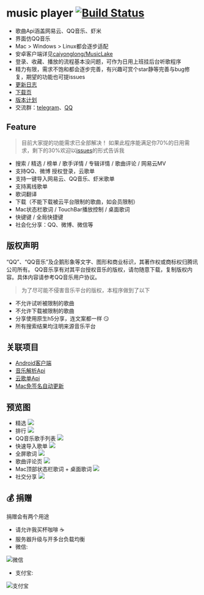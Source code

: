 # music player [![Build Status](https://travis-ci.org/sunzongzheng/music.svg?branch=master)](https://travis-ci.org/sunzongzheng/music)
- 歌曲Api涵盖网易云、QQ音乐、虾米
- 界面仿QQ音乐
- Mac > Windows > Linux都会逐步适配
- 安卓客户端详见[caiyonglong/MusicLake](https://github.com/caiyonglong/MusicLake)
- 登录、收藏、播放的流程基本没问题，可作为日用上班挂后台听歌程序
- 精力有限，需求不饱和都会逐步完善，有兴趣可赏个star静等完善与bug修复，期望的功能也可提issues
- [更新日志](https://github.com/sunzongzheng/music/blob/master/CHANGELOG.md)
- [下载页](https://github.com/sunzongzheng/music/releases) 
- [版本计划](https://github.com/sunzongzheng/music/projects)
- 交流群：[telegram](https://t.me/joinchat/JSPZKxJmhbE8OkzaYc7BaA)、[QQ](https://jq.qq.com/?_wv=1027&k=5xPZe7V)

## Feature
> 目前大家提的功能需求已全部解决！
> 如果此程序能满足你70%的日用需求，剩下的30%欢迎以[issues](https://github.com/sunzongzheng/music/issues)的形式告诉我
- 搜索 / 精选 / 榜单 / 歌手详情 / 专辑详情 / 歌曲评论 / 网易云MV
- 支持QQ、微博 授权登录，云歌单
- 支持一键导入网易云、QQ音乐、虾米歌单
- 支持离线歌单
- 歌词翻译
- 下载（不能下载被云平台限制的歌曲，如会员限制）
- Mac状态栏歌词 / TouchBar播放控制 / 桌面歌词
- 快键键 / 全局快捷键
- 社会化分享：QQ、微博、微信等

## 版权声明
“QQ”、“QQ音乐”及企鹅形象等文字、图形和商业标识，其著作权或商标权归腾讯公司所有。 QQ音乐享有对其平台授权音乐的版权，请勿随意下载，复制版权内容。具体内容请参考QQ音乐用户协议。

> 为了尽可能不侵害音乐平台的版权，本程序做到了以下
- 不允许试听被限制的歌曲
- 不允许下载被限制的歌曲
- 分享使用原生h5分享，连文案都一样 :smirk:
- 所有搜索结果均注明来源音乐平台

## 关联项目
- [Android客户端](https://github.com/caiyonglong/MusicLake)
- [音乐解析Api](https://github.com/sunzongzheng/musicApi)
- [云歌单Api](https://github.com/sunzongzheng/player-be)
- [Mac免签名自动更新](https://github.com/sunzongzheng/electron-updater)

## 预览图
- 精选
![](screenshot/1.png)
- 排行
![](screenshot/rank.png)
- QQ音乐歌手列表
![](screenshot/2.png)
- 快速导入歌单
![](screenshot/3.png)
- 全屏歌词
![](screenshot/4.png)
- 歌曲评论页
![](screenshot/5.png)
- Mac顶部状态栏歌词 + 桌面歌词
![](screenshot/6.png)
- 社交分享
![](screenshot/7.png)

## :moneybag: 捐赠
捐赠会有两个用途
- 请允许我买杯咖啡 :coffee:
- 服务器升级与开多台负载均衡
- 微信:

![微信](screenshot/donate-wechat.jpg)
- 支付宝:

![支付宝](screenshot/donate-alipay.jpg)

